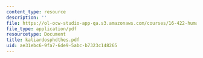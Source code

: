 ```yaml
---
content_type: resource
description: ''
file: https://ol-ocw-studio-app-qa.s3.amazonaws.com/courses/16-422-human-supervisory-control-of-automated-systems-spring-2004/ae31ebc69fa76de95abcb7323c148265_kaliardosphdthes.pdf
file_type: application/pdf
resourcetype: Document
title: kaliardosphdthes.pdf
uid: ae31ebc6-9fa7-6de9-5abc-b7323c148265
---
```


